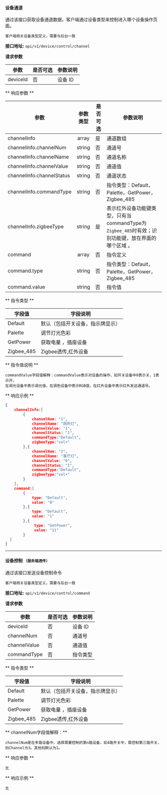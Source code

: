 #### 设备通道
通过该接口获取设备通道数据，客户端通过设备类型来控制进入哪个设备操作页面。

`客户端相关设备类型定义，需要与后台一致`

**接口地址:**  `api/v1/device/control/channel`

**请求参数**

|      参数     | 是否可选 | 参数说明 |
|---------------|----------|----------|
| deviceId      | 否       | 设备 ID  |



** 响应参数 **

| 参数               | 参数类型 | 是否可选 | 参数说明                                                                                                         |
| ---                | :---:    | ----     | ---                                                                                                              |
| channelInfo        | array    | 是       | 通道数组                                                                                                         |
| channelInfo.channelNum         | string   | 否       | 通道号                                                                                                           |
| channelInfo.channelName        | string   | 否       | 通道名称                                                                                                         |
| channelInfo.channelValue       | string   | 否       | 通道值                                                                                                           |
| channelInfo.channelStatus      | string   | 否       | 通道状态                                                                                                         |
| channelInfo.commandType | string   | 否       | 指令类型：Default，Palette，GetPower，Zigbee_485                                                                 |
| channelInfo.zigbeeType         | string   | 是       | 表示红外设备功能键类型，只有当commandType为`Zigbee_485`时有效；识别功能键，放在界面的哪个区域  。 |
| command            | array    | 否       | 指令定义                                                                                                         |
| command.type       | string   | 否       | 指令类型：Default，Palette，GetPower，Zigbee_485                                                                 |
| command.value      | string   | 否       | 指令值                                                                                                           |



** 指令类型 **

|   字段值   |             字段说明             |
|------------|----------------------------------|
| Default    | 默认（包括开关设备，指示牌显示） |
| Palette    | 调节灯光色彩                     |
| GetPower   | 获取电量 ，插座设备                        |
| Zigbee_485 | Zigbee透传,红外设备                       |


** 指令值说明 **

    commandValue字段值解释：commandValue表示对设备的操作，如开关设备中0表示关，1表示开，
    在调光设备中表示调光值，在调色设备中表示RGB值，在红外设备中表示红外发送通道号。

** 响应示例 **
``` json
{
    channelInfo:[
        {
            channelNum: "1",
            channelName: "厕所灯",
            channelValue: "1",
            channelStatus: "1",
            commandType:"Default",
            zigbeeType:"vol+"
        },{
            channelNum: "2",
            channelName: "客厅灯",
            channelValue: "0",
            channelStatus: "1",
            commandType:"Default",
            zigbeeType:"vol+"
        }
    ],
    command:[
        {
            type: "Default",
            value: "0"
        },{
            type: "Default",
            value: "1"
        },{
             type: "GetPower",
             value: "11"
        }
  ]
}
```

---

#### 设备控制 `（服务端透传）`
通过该接口发送设备控制命令

`客户端相关设备类型定义，需要与后台一致`

**接口地址:**  `api/v1/device/control/command`

**请求参数**

|     参数     | 是否可选 | 参数说明 |
|--------------|----------|----------|
| deviceId     | 否       | 设备 ID  |
| channelNum   | 否       | 通道号   |
| channelValue | 否       | 通道值   |
| commandType  | 否       | 指令类型 |

** 指令类型 **

|   字段值   |             字段说明             |
|------------|----------------------------------|
| Default    | 默认（包括开关设备，指示牌显示） |
| Palette    | 调节灯光色彩                     |
| GetPower   | 获取电量 ，插座设备                        |
| Zigbee_485 | Zigbee透传,红外设备                       |

** channelNum字段值解释：**

    channelNum是在多路设备中，选择需要控制的第n路设备，如4路开关中，需控制第三路开关，
    则Channel为3。其他则默认为1。

** 响应参数 **

`无`

** 响应示例 **

`无`